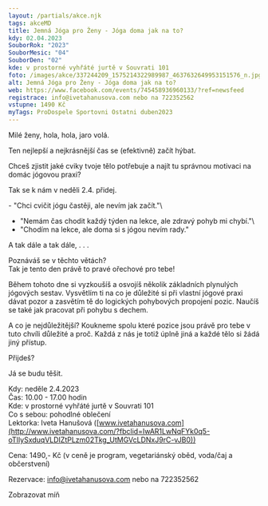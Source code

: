 ```yaml
---
layout: /partials/akce.njk
tags: akceMD
title: Jemná Jóga pro Ženy - Jóga doma jak na to?
kdy: 02.04.2023
SouborRok: "2023"
SouborMesic: "04"
SouborDen: "02"
kde: v prostorné vyhřáté jurtě v Souvrati 101
foto: /images/akce/337244209_1575214322989987_4637632649953151576_n.jpg
alt: Jemná Jóga pro Ženy - Jóga doma jak na to?
web: https://www.facebook.com/events/745458936960133/?ref=newsfeed
registrace: info@ivetahanusova.com nebo na 722352562
vstupne: 1490 Kč
myTags: ProDospele Sportovni Ostatni duben2023
---
```



Milé ženy, hola, hola, jaro volá.

Ten nejlepší a nejkrásnější čas se (efektivně) začít hýbat.

Chceš zjistit jaké cviky tvoje tělo potřebuje a najít tu správnou motivaci na domác jógovou praxi?

Tak [](<>)se k nám v neděli 2.4. přidej.



\- "Chci cvičit jógu častěji, ale nevím jak začít."\
- "Nemám čas chodit každý týden na lekce, ale zdravý pohyb mi chybí."\
- "Chodím na lekce, ale doma si s jógou nevím rady."

A tak dále a tak dále, . . .

Poznáváš se v těchto větách?\
Tak je tento den právě to pravé ořechové pro tebe!

Během tohoto dne si vyzkoušíš a osvojíš několik základních plynulých jógových sestav. Vysvětlím ti na co je důležité si při vlastní jógové praxi dávat pozor a zasvětím tě do logických pohybových propojení pozic. Naučíš se také jak pracovat při pohybu s dechem.

A co je nejdůležitější? Koukneme spolu které pozice jsou právě pro tebe v tuto chvíli důležité a proč. Každá z nás je totiž úplně jiná a každé tělo si žádá jiný přístup.

Přijdeš?

Já se budu těšit.

Kdy: neděle 2.4.2023\
Čas: 10.00 - 17.00 hodin\
Kde: v prostorné vyhřáté jurtě v Souvrati 101\
Co s sebou: pohodlné oblečení\
Lektorka: Iveta Hanušová ([www.ivetahanusova.com](http://www.ivetahanusova.com/?fbclid=IwAR1LwNqFYk0q5-oTIlySxduqVLDIZtPLzm02Tkg_UtMGVcLDNxJ9rC-vJB0))

Cena: 1490,- Kč (v ceně je program, vegetariánský oběd, voda/čaj a občerstvení)

Rezervace: info@ivetahanusova.com nebo na 722352562 

Zobrazovat míň

<!--EndFragment-->